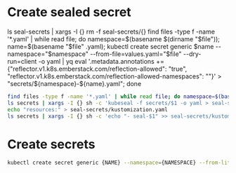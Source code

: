 # Create sealed secret

ls seal-secrets | xargs -I {} rm -f seal-secrets/{}
find files -type f -name '*.yaml' | while read file; do namespace=$(basename $(dirname "$file")); name=$(basename "$file" .yaml); kubectl create secret generic $name --namespace="$namespace" --from-file=values.yaml="$file" --dry-run=client -o yaml | yq eval '.metadata.annotations += {"reflector.v1.k8s.emberstack.com/reflection-allowed": "true", "reflector.v1.k8s.emberstack.com/reflection-allowed-namespaces": ""}' > "secrets/${namespace}-${name}.yaml"; done

```bash
find files -type f -name '*.yaml' | while read file; do namespace=$(basename $(dirname "$file")); name=$(basename "$file" .yaml); kubectl create secret generic $name --namespace="$namespace" --from-file=values.yaml="$file" --dry-run=client -o yaml > "secrets/${namespace}-${name}.yaml"; done
ls secrets | xargs -I {} sh -c 'kubeseal -f secrets/$1 -o yaml > seal-secrets/seal-$1' -- {}
echo "resources:" > seal-secrets/kustomization.yaml
ls secrets | xargs -I {} sh -c 'echo "- seal-$1" >> seal-secrets/kustomization.yaml' -- {}
```

# Create secrets

```bash
kubectl create secret generic {NAME} --namespace={NAMESPACE} --from-literal={KEY}={VALUE} --dry-run=client -o yaml > {NAME}-secret.yaml
```
